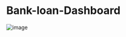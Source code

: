 # Bank-loan-Dashboard

![image](https://github.com/user-attachments/assets/b8712db4-cbc4-410e-8f8a-f0f3d3dd0cc6)
